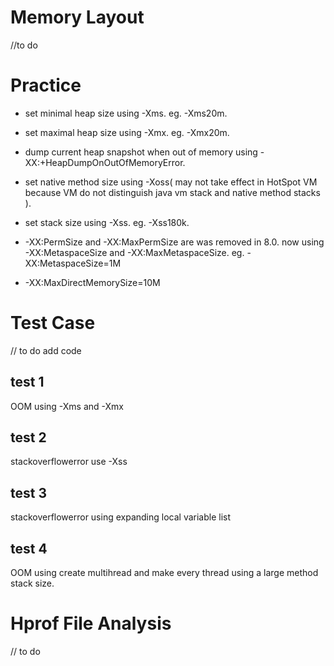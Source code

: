 # Memory Layout

//to do

# Practice

* set minimal heap size using -Xms. eg. -Xms20m.

* set maximal heap size using -Xmx. eg. -Xmx20m.

* dump current heap snapshot when out of memory using -XX:+HeapDumpOnOutOfMemoryError.

* set native method size using -Xoss( may not take effect in HotSpot VM because VM do not distinguish java vm stack and native method stacks ).

* set stack size using -Xss. eg. -Xss180k.

* -XX:PermSize and -XX:MaxPermSize are was removed in 8.0. now using -XX:MetaspaceSize and -XX:MaxMetaspaceSize. eg. -XX:MetaspaceSize=1M

* -XX:MaxDirectMemorySize=10M

# Test Case

// to do add code

  ## test 1

OOM using -Xms and -Xmx

## test 2

stackoverflowerror use -Xss

## test 3

stackoverflowerror using expanding local variable list

## test 4

OOM using create multihread and make every thread using a large method stack size. 





# Hprof File Analysis

// to do

